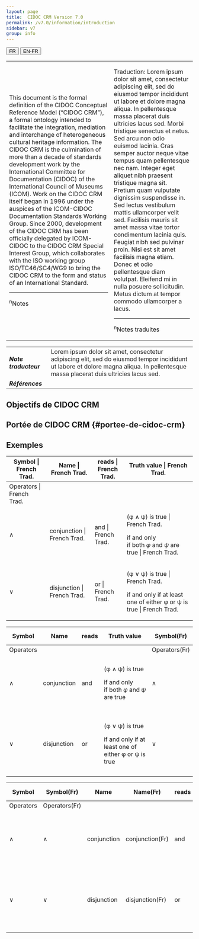 ```yaml
---
layout: page
title:  CIDOC CRM Version 7.0
permalink: /v7.0/information/introduction
sidebar: v7
group: info
---
```



<div class="lang-buttons">
  <button id="fr" class="activate">FR</button>
  <button id="en-fr">EN-FR</button>
</div>


<table class="text">
<tbody>
<tr class="odd">
<td style="display:none">Texte</td>
<td class="en"><p>This document is the formal definition of the CIDOC Conceptual Reference Model (“CIDOC CRM”), a formal ontology intended to facilitate the integration, mediation and interchange of heterogeneous cultural heritage information. The CIDOC CRM is the culmination of more than a decade of standards development work by the International Committee for Documentation (CIDOC) of the International Council of Museums (ICOM). Work on the CIDOC CRM itself began in 1996 under the auspices of the ICOM-CIDOC Documentation Standards Working Group. Since 2000, development of the CIDOC CRM has been officially delegated by ICOM-CIDOC to the CIDOC CRM Special Interest Group, which collaborates with the ISO working group ISO/TC46/SC4/WG9 to bring the CIDOC CRM to the form and status of an International Standard.</p>
<hr>
<p><sup>n</sup>Notes</p></td>
<td><p>Traduction: Lorem ipsum dolor sit amet, consectetur adipiscing elit, sed do eiusmod tempor incididunt ut labore et dolore magna aliqua. In pellentesque massa placerat duis ultricies lacus sed. Morbi tristique senectus et netus. Sed arcu non odio euismod lacinia. Cras semper auctor neque vitae tempus quam pellentesque nec nam. Integer eget aliquet nibh praesent tristique magna sit. Pretium quam vulputate dignissim suspendisse in. Sed lectus vestibulum mattis ullamcorper velit sed. Facilisis mauris sit amet massa vitae tortor condimentum lacinia quis. Feugiat nibh sed pulvinar proin. Nisi est sit amet facilisis magna etiam. Donec et odio pellentesque diam volutpat. Eleifend mi in nulla posuere sollicitudin. Metus dictum at tempor commodo ullamcorper a lacus.</p>
	<hr>
<p><sup>n</sup>Notes traduites</p></td>
</tr>

</tbody>
</table>
<table>
<tbody>
<tr class="odd">
<td><strong><em>Note traducteur</em></strong></td>
<td>Lorem ipsum dolor sit amet, consectetur adipiscing elit, sed do eiusmod tempor incididunt ut labore et dolore magna aliqua. In pellentesque massa placerat duis ultricies lacus sed.</td>
</tr>
<tr class="even">
<td><strong><em>Références</em></strong></td>
<td></td>
</tr>
</tbody>
</table>

## Objectifs de CIDOC CRM

## Portée de CIDOC CRM {#portee-de-cidoc-crm}

## Exemples

<table>
<thead>
<tr class="header">
<th><span class="en">Symbol | </span>French Trad.</th>
<th><span class="en">Name | </span>French Trad.</th>
<th><span class="en">reads | </span>French Trad.</th>
<th><span class="en">Truth value | </span>French Trad.</th>
</tr>
</thead>
<tbody>
<tr class="odd">
<td><span class="en">Operators | </span>French Trad.</td>
<td></td>
<td></td>
<td></td>
</tr>
<tr class="even">
<td>∧</td>
<td><span class="en">conjunction | </span>French Trad.</td>
<td><span class="en">and | </span>French Trad.</td>
<td><p><span class="en">(φ ∧ ψ) is true | </span>French Trad.</p>
<p><span class="en">if and only if both <em>φ</em> and <em>ψ</em> are true | </span>French Trad.</p></td>
</tr>
<tr class="odd">
<td>∨</td>
<td><span class="en">disjunction | </span>French Trad.</td>
<td><span class="en">or | </span>French Trad.</td>
<td><p><span class="en">(φ ∨ ψ) is true | </span>French Trad.</p>
<p><span class="en">if and only if at least one of either φ or ψ is true | </span>French Trad.</p></td>
</tr>
</tbody>
</table>

<table>
<thead>
<tr class="header">
<th class="en">Symbol</th>
<th class="en">Name</th>
<th class="en">reads</th>
<th class="en">Truth value</th>
<th>Symbol(Fr)</th>
<th>Name(Fr)</th>
<th>eads(Fr)</th>
<th>Truth value(Fr)</th>
</tr>
</thead>
<tbody>
<tr class="odd">
<td class="en">Operators</td>
<td class="en"></td>
<td class="en"></td>
<td class="en"></td>
<td>Operators(Fr)</td>
<td></td>
<td></td>
<td></td>
</tr>
<tr class="even">
<td class="en">∧</td>
<td class="en">conjunction</td>
<td class="en">and</td>
<td class="en"><p>(φ ∧ ψ) is true</p>
<p>if and only if both <em>φ</em> and <em>ψ</em> are true</p></td>
<td>∧</td>
<td>conjunction(Fr)</td>
<td>and(Fr)</td>
<td><p>(φ ∧ ψ) is true(Fr)</p>
<p>if and only if both <em>φ</em> and <em>ψ</em> are true (Fr)</p></td>
</tr>
<tr class="odd">
<td class="en">∨</td>
<td class="en">disjunction</td>
<td class="en">or</td>
<td class="en"><p>(φ ∨ ψ) is true</p>
<p>if and only if at least one of either φ or ψ is true</p></td>
<td class="en">∨</td>
<td>disjunction(Fr)</td>
<td>or(Fr)</td>
<td><p>(φ ∨ ψ) is true (Fr)</p>
<p>if and only if at least one of either φ or ψ is true (Fr)</p></td>
</tr>
</tbody>
</table>


<table>
<thead>
<tr class="header">
<th class="en">Symbol</th>
<th>Symbol(Fr)</th>
<th class="en">Name</th>
<th>Name(Fr)</th>
<th class="en">reads</th>
<th>reads(Fr)</th>
<th class="en">Truth value</th>
<th>Truth value(Fr)</th>
</tr>
</thead>
<tbody>
<tr class="odd">
<td class="en">Operators</td>
<td>Operators(Fr)</td>
<td class="en"></td>
<td></td>
<td class="en"></td>
<td></td>
<td class="en"></td>
<td></td>
</tr>
<tr class="even">
<td class="en">∧</td>
<td>∧</td>
<td class="en">conjunction</td>
<td>conjunction(Fr)</td>
<td class="en">and</td>
<td>and(Fr)</td>
<td class="en"><p>(φ ∧ ψ) is true</p>
<p>if and only if both <em>φ</em> and <em>ψ</em> are true</p></td>
<td><p>(φ ∧ ψ) is true(Fr)</p>
<p>if and only if both <em>φ</em> and <em>ψ</em> are true (Fr)</p></td>
</tr>
<tr class="odd">
<td class="en">∨</td>
<td>∨</td>
<td class="en">disjunction</td>
<td>disjunction(Fr)</td>
<td class="en">or</td>
<td>or(Fr)</td>
<td class="en"><p>(φ ∨ ψ) is true</p>
<p>if and only if at least one of either φ or ψ is true</p></td>
<td><p>(φ ∨ ψ) is true (Fr)</p>
<p>if and only if at least one of either φ or ψ is true (Fr)</p></td>
</tr>
</tbody>
</table>



